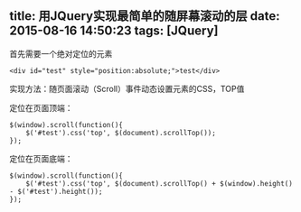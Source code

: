 title: 用JQuery实现最简单的随屏幕滚动的层
date: 2015-08-16 14:50:23
tags: [JQuery]
---

首先需要一个绝对定位的元素

	<div id="test" style="position:absolute;">test</div>
	
实现方法：随页面滚动（Scroll）事件动态设置元素的CSS，TOP值
<!-- more -->

定位在页面顶端：

	$(window).scroll(function(){
		$('#test').css('top', $(document).scrollTop());
	});
	
定位在页面底端：

	$(window).scroll(function(){
		$('#test').css('top', $(document).scrollTop() + $(window).height() - $('#test').height());
	});

